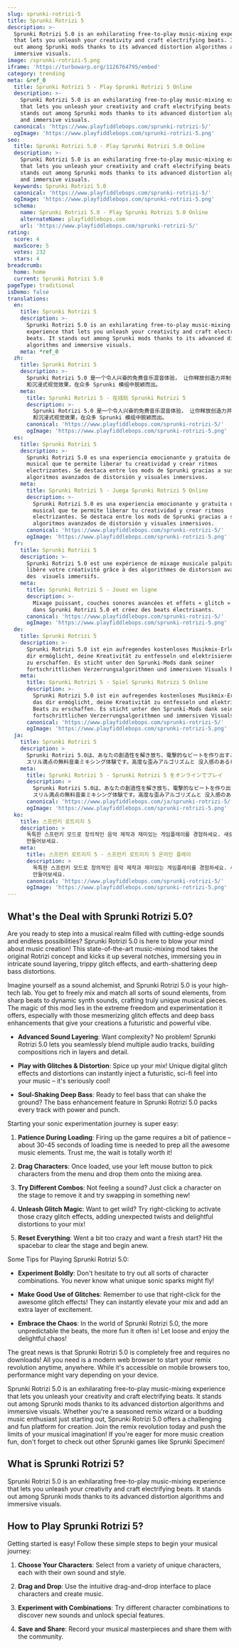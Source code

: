 ```yaml
---
slug: sprunki-rotrizi-5
title: Sprunki Rotrizi 5
description: >-
  Sprunki Rotrizi 5.0 is an exhilarating free-to-play music-mixing experience
  that lets you unleash your creativity and craft electrifying beats. It stands
  out among Sprunki mods thanks to its advanced distortion algorithms and
  immersive visuals.
image: /sprunki-rotrizi-5.png
iframe: 'https://turbowarp.org/1126764795/embed'
category: trending
meta: &ref_0
  title: Sprunki Rotrizi 5 - Play Sprunki Rotrizi 5 Online
  description: >-
    Sprunki Rotrizi 5.0 is an exhilarating free-to-play music-mixing experience
    that lets you unleash your creativity and craft electrifying beats. It
    stands out among Sprunki mods thanks to its advanced distortion algorithms
    and immersive visuals.
  canonical: 'https://www.playfiddlebops.com/sprunki-rotrizi-5/'
  ogImage: 'https://www.playfiddlebops.com/sprunki-rotrizi-5.png'
seo:
  title: Sprunki Rotrizi 5.0 - Play Sprunki Rotrizi 5.0 Online
  description: >-
    Sprunki Rotrizi 5.0 is an exhilarating free-to-play music-mixing experience
    that lets you unleash your creativity and craft electrifying beats. It
    stands out among Sprunki mods thanks to its advanced distortion algorithms
    and immersive visuals.
  keywords: Sprunki Rotrizi 5.0
  canonical: 'https://www.playfiddlebops.com/sprunki-rotrizi-5/'
  ogImage: 'https://www.playfiddlebops.com/sprunki-rotrizi-5.png'
  schema:
    name: Sprunki Rotrizi 5.0 - Play Sprunki Rotrizi 5.0 Online
    alternateName: playfiddlebops.com
    url: 'https://www.playfiddlebops.com/sprunki-rotrizi-5/'
rating:
  score: 4
  maxScore: 5
  votes: 232
  stars: 4
breadcrumb:
  home: home
  current: Sprunki Rotrizi 5.0
pageType: traditional
isDemo: false
translations:
  en:
    title: Sprunki Rotrizi 5
    description: >-
      Sprunki Rotrizi 5.0 is an exhilarating free-to-play music-mixing
      experience that lets you unleash your creativity and craft electrifying
      beats. It stands out among Sprunki mods thanks to its advanced distortion
      algorithms and immersive visuals.
    meta: *ref_0
  zh:
    title: Sprunki Rotrizi 5
    description: >-
      Sprunki Rotrizi 5.0 是一个令人兴奋的免费音乐混音体验， 让你释放创造力并制作出震撼人心的节拍。凭借先进的失真算法
      和沉浸式视觉效果，在众多 Sprunki 模组中脱颖而出。
    meta:
      title: Sprunki Rotrizi 5 - 在线玩 Sprunki Rotrizi 5
      description: >-
        Sprunki Rotrizi 5.0 是一个令人兴奋的免费音乐混音体验， 让你释放创造力并制作出震撼人心的节拍。凭借先进的失真算法
        和沉浸式视觉效果，在众多 Sprunki 模组中脱颖而出。
      canonical: 'https://www.playfiddlebops.com/sprunki-rotrizi-5/'
      ogImage: 'https://www.playfiddlebops.com/sprunki-rotrizi-5.png'
  es:
    title: Sprunki Rotrizi 5
    description: >-
      Sprunki Rotrizi 5.0 es una experiencia emocionante y gratuita de mezcla
      musical que te permite liberar tu creatividad y crear ritmos
      electrizantes. Se destaca entre los mods de Sprunki gracias a sus
      algoritmos avanzados de distorsión y visuales inmersivos.
    meta:
      title: Sprunki Rotrizi 5 - Juega Sprunki Rotrizi 5 Online
      description: >-
        Sprunki Rotrizi 5.0 es una experiencia emocionante y gratuita de mezcla
        musical que te permite liberar tu creatividad y crear ritmos
        electrizantes. Se destaca entre los mods de Sprunki gracias a sus
        algoritmos avanzados de distorsión y visuales inmersivos.
      canonical: 'https://www.playfiddlebops.com/sprunki-rotrizi-5/'
      ogImage: 'https://www.playfiddlebops.com/sprunki-rotrizi-5.png'
  fr:
    title: Sprunki Rotrizi 5
    description: >-
      Sprunki Rotrizi 5.0 est une expérience de mixage musicale palpitante qui 
      libère votre créativité grâce à des algorithmes de distorsion avancés et
      des  visuels immersifs.
    meta:
      title: Sprunki Rotrizi 5 - Jouez en ligne
      description: >-
        Mixage puissant, couches sonores avancées et effets « glitch » :  entrez
        dans Sprunki Rotrizi 5.0 et créez des beats électrisants.
      canonical: 'https://www.playfiddlebops.com/sprunki-rotrizi-5/'
      ogImage: 'https://www.playfiddlebops.com/sprunki-rotrizi-5.png'
  de:
    title: Sprunki Rotrizi 5
    description: >-
      Sprunki Rotrizi 5.0 ist ein aufregendes kostenloses Musikmix-Erlebnis, das
      dir ermöglicht, deine Kreativität zu entfesseln und elektrisierenden Beats
      zu erschaffen. Es sticht unter den Sprunki-Mods dank seiner
      fortschrittlichen Verzerrungsalgorithmen und immersiven Visuals hervor.
    meta:
      title: Sprunki Rotrizi 5 - Spiel Sprunki Rotrizi 5 Online
      description: >-
        Sprunki Rotrizi 5.0 ist ein aufregendes kostenloses Musikmix-Erlebnis,
        das dir ermöglicht, deine Kreativität zu entfesseln und elektrisierenden
        Beats zu erschaffen. Es sticht unter den Sprunki-Mods dank seiner
        fortschrittlichen Verzerrungsalgorithmen und immersiven Visuals hervor.
      canonical: 'https://www.playfiddlebops.com/sprunki-rotrizi-5/'
      ogImage: 'https://www.playfiddlebops.com/sprunki-rotrizi-5.png'
  ja:
    title: Sprunki Rotrizi 5
    description: >
      Sprunki Rotrizi 5.0は、あなたの創造性を解き放ち、電撃的なビートを作り出すことができる
      スリル満点の無料音楽ミキシング体験です。高度な歪みアルゴリズムと 没入感のあるビジュアルにより、Sprunkiモッドの中でも際立っています。
    meta:
      title: Sprunki Rotrizi 5 - Sprunki Rotrizi 5 をオンラインでプレイ
      description: >
        Sprunki Rotrizi 5.0は、あなたの創造性を解き放ち、電撃的なビートを作り出すことができる
        スリル満点の無料音楽ミキシング体験です。高度な歪みアルゴリズムと 没入感のあるビジュアルにより、Sprunkiモッドの中でも際立っています。
      canonical: 'https://www.playfiddlebops.com/ja/sprunki-rotrizi-5/'
      ogImage: 'https://www.playfiddlebops.com/sprunki-rotrizi-5.png'
  ko:
    title: 스프런키 로트리지 5
    description: >
      독특한 스프런키 모드로 창의적인 음악 제작과 재미있는 게임플레이를 경험하세요. 새로운 캐릭터와 사운드로 여러분만의 음악 작품을
      만들어보세요.
    meta:
      title: 스프런키 로트리지 5 - 스프런키 로트리지 5 온라인 플레이
      description: >
        독특한 스프런키 모드로 창의적인 음악 제작과 재미있는 게임플레이를 경험하세요. 새로운 캐릭터와 사운드로 여러분만의 음악 작품을
        만들어보세요.
      canonical: 'https://www.playfiddlebops.com/sprunki-rotrizi-5/'
      ogImage: 'https://www.playfiddlebops.com/sprunki-rotrizi-5.png'
---
```


## What's the Deal with Sprunki Rotrizi 5.0?

Are you ready to step into a musical realm filled with cutting-edge sounds and endless possibilities? Sprunki Rotrizi 5.0 is here to blow your mind about music creation! This state-of-the-art music-mixing mod takes the original Rotrizi concept and kicks it up several notches, immersing you in intricate sound layering, trippy glitch effects, and earth-shattering deep bass distortions.

Imagine yourself as a sound alchemist, and Sprunki Rotrizi 5.0 is your high-tech lab. You get to freely mix and match all sorts of sound elements, from sharp beats to dynamic synth sounds, crafting truly unique musical pieces. The magic of this mod lies in the extreme freedom and experimentation it offers, especially with those mesmerizing glitch effects and deep bass enhancements that give your creations a futuristic and powerful vibe.

- **Advanced Sound Layering**: Want complexity? No problem! Sprunki Rotrizi 5.0 lets you seamlessly blend multiple audio tracks, building compositions rich in layers and detail.

- **Play with Glitches & Distortion**: Spice up your mix! Unique digital glitch effects and distortions can instantly inject a futuristic, sci-fi feel into your music – it's seriously cool!

- **Soul-Shaking Deep Bass**: Ready to feel bass that can shake the ground? The bass enhancement feature in Sprunki Rotrizi 5.0 packs every track with power and punch.

Starting your sonic experimentation journey is super easy:

1. **Patience During Loading**: Firing up the game requires a bit of patience – about 30-45 seconds of loading time is needed to prep all the awesome music elements. Trust me, the wait is totally worth it!

1. **Drag Characters**: Once loaded, use your left mouse button to pick characters from the menu and drop them onto the mixing area.

1. **Try Different Combos**: Not feeling a sound? Just click a character on the stage to remove it and try swapping in something new!

1. **Unleash Glitch Magic**: Want to get wild? Try right-clicking to activate those crazy glitch effects, adding unexpected twists and delightful distortions to your mix!

1. **Reset Everything**: Went a bit too crazy and want a fresh start? Hit the spacebar to clear the stage and begin anew.

Some Tips for Playing Sprunki Rotrizi 5.0:

- **Experiment Boldly**: Don't hesitate to try out all sorts of character combinations. You never know what unique sonic sparks might fly!

- **Make Good Use of Glitches**: Remember to use that right-click for the awesome glitch effects! They can instantly elevate your mix and add an extra layer of excitement.

- **Embrace the Chaos**: In the world of Sprunki Rotrizi 5.0, the more unpredictable the beats, the more fun it often is! Let loose and enjoy the delightful chaos!

The great news is that Sprunki Rotrizi 5.0 is completely free and requires no downloads! All you need is a modern web browser to start your remix revolution anytime, anywhere. While it's accessible on mobile browsers too, performance might vary depending on your device.

Sprunki Rotrizi 5.0 is an exhilarating free-to-play music-mixing experience that lets you unleash your creativity and craft electrifying beats. It stands out among Sprunki mods thanks to its advanced distortion algorithms and immersive visuals. Whether you're a seasoned remix wizard or a budding music enthusiast just starting out, Sprunki Rotrizi 5.0 offers a challenging and fun platform for creation. Join the remix revolution today and push the limits of your musical imagination! If you're eager for more music creation fun, don't forget to check out other Sprunki games like Sprunki Specimen!

## What is Sprunki Rotrizi 5?

Sprunki Rotrizi 5.0 is an exhilarating free-to-play music-mixing experience that lets you unleash your creativity and craft electrifying beats. It stands out among Sprunki mods thanks to its advanced distortion algorithms and immersive visuals.

## How to Play Sprunki Rotrizi 5?

Getting started is easy! Follow these simple steps to begin your musical journey:

1. **Choose Your Characters**: Select from a variety of unique characters, each with their own sound and style.

1. **Drag and Drop**: Use the intuitive drag-and-drop interface to place characters and create music.

1. **Experiment with Combinations**: Try different character combinations to discover new sounds and unlock special features.

1. **Save and Share**: Record your musical masterpieces and share them with the community.
